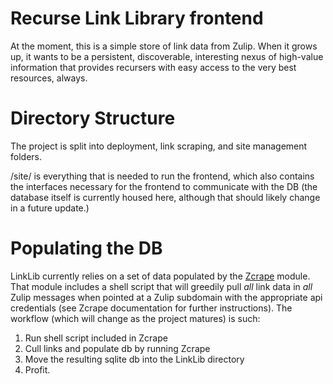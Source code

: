 # Recurse Link Library frontend

At the moment, this is a simple store of link data from Zulip.  When it grows up, it wants to be a persistent, discoverable, interesting nexus of high-value information that provides recursers with easy access to the very best resources, always.


# Directory Structure

The project is split into deployment, link scraping, and site management folders.

/site/ is everything that is needed to run the frontend, which also contains the interfaces necessary for the frontend to communicate with the DB (the database itself is currently housed here, although that should likely change in a future update.)

# Populating the DB

LinkLib currently relies on a set of data populated by the [Zcrape](https://github.com/pksebben/Zcrape) module.  That module includes a shell script that will greedily pull *all* link data in *all* Zulip messages when pointed at a Zulip subdomain with the appropriate api credentials (see Zcrape documentation for further instructions). The workflow (which will change as the project matures) is such:

1. Run shell script included in Zcrape
2. Cull links and populate db by running Zcrape
3. Move the resulting sqlite db into the LinkLib directory
4. Profit.

